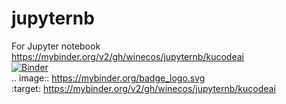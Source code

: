 # jupyternb
For Jupyter notebook   
https://mybinder.org/v2/gh/winecos/jupyternb/kucodeai  
[![Binder](https://mybinder.org/badge_logo.svg)](https://mybinder.org/v2/gh/winecos/jupyternb/kucodeai)  
.. image:: https://mybinder.org/badge_logo.svg  
 :target: https://mybinder.org/v2/gh/winecos/jupyternb/kucodeai  
